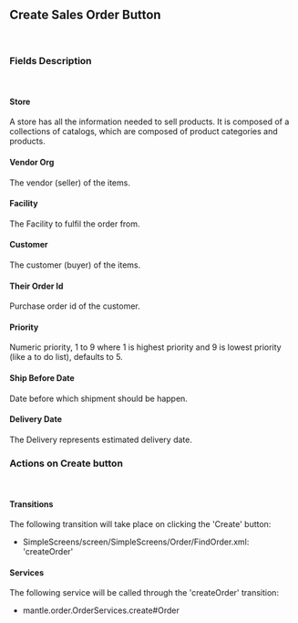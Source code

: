 ## Create Sales Order Button
​
### Fields Description
​
#### Store
A store has all the information needed to sell products. It is composed of a collections of catalogs, which are composed of product categories and products.
#### Vendor Org
The vendor (seller) of the items.
#### Facility
The Facility to fulfil the order from.
#### Customer
The customer (buyer) of the items.
#### Their Order Id
Purchase order id of the customer.
#### Priority
Numeric priority, 1 to 9 where 1 is highest priority and 9 is lowest priority (like a to do list), defaults to 5.
#### Ship Before Date
Date before which shipment should be happen.
#### Delivery Date
The Delivery represents estimated delivery date.
​
​
### Actions on Create button
​
#### Transitions
The following transition will take place on clicking the 'Create' button:
- SimpleScreens/screen/SimpleScreens/Order/FindOrder.xml: 'createOrder'


#### Services
The following service will be called through the 'createOrder' transition:
- mantle.order.OrderServices.create#Order